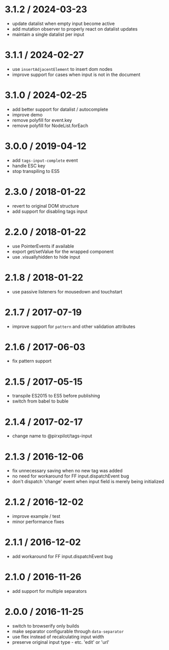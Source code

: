 
3.1.2 / 2024-03-23
==================

 * update datalist when empty input become active
 * add mutation observer to properly react on datalist updates
 * maintain a single datalist per input

3.1.1 / 2024-02-27
==================

 * use `insertAdjacentElement` to insert dom nodes
 * improve support for cases when input is not in the document

3.1.0 / 2024-02-25
==================

 * add better support for datalist / autocomplete
 * improve demo
 * remove polyfill for event.key
 * remove polyfill for NodeList.forEach

3.0.0 / 2019-04-12
==================

 * add `tags-input-complete` event
 * handle ESC key
 * stop transpiling to ES5

2.3.0 / 2018-01-22
==================

 * revert to original DOM structure
 * add support for disabling tags input

2.2.0 / 2018-01-22
==================

 * use PointerEvents if available
 * export get/setValue for the wrapped component
 * use .visuallyhidden to hide input

2.1.8 / 2018-01-22
==================

 * use passive listeners for mousedown and touchstart

2.1.7 / 2017-07-19
==================

 * improve support for `pattern` and other validation attributes 

2.1.6 / 2017-06-03
==================

 * fix pattern support

2.1.5 / 2017-05-15
==================

 * transpile ES2015 to ES5 before publishing
 * switch from babel to buble

2.1.4 / 2017-02-17
==================

 * change name to @pirxpilot/tags-input

2.1.3 / 2016-12-06
==================

 * fix unnecessary saving when no new tag was added
 * no need for workaround for FF input.dispatchEvent bug
 * don't dispatch 'change' event when input field is merely being initialized

2.1.2 / 2016-12-02
==================

 * improve example / test
 * minor performance fixes

2.1.1 / 2016-12-02
==================

 * add workaround for FF input.dispatchEvent bug

2.1.0 / 2016-11-26
==================

 * add support for multiple separators

2.0.0 / 2016-11-25
==================

 * switch to browserify only builds
 * make separator configurable through `data-separator`
 * use flex instead of recalculating input width
 * preserve original input type - etc. 'edit' or 'url'
